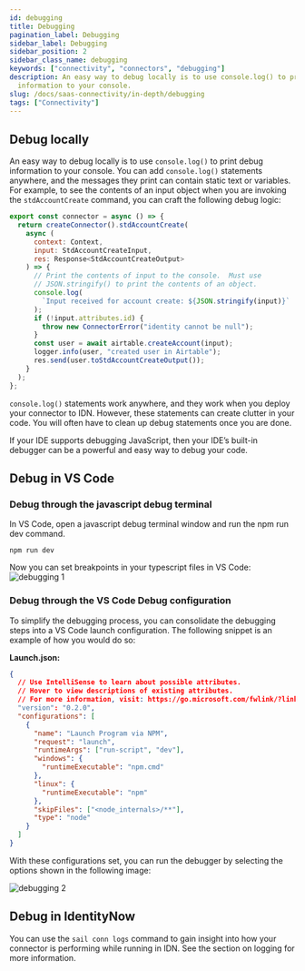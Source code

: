 ```yaml
---
id: debugging
title: Debugging
pagination_label: Debugging
sidebar_label: Debugging
sidebar_position: 2
sidebar_class_name: debugging
keywords: ["connectivity", "connectors", "debugging"]
description: An easy way to debug locally is to use console.log() to print debug
  information to your console.
slug: /docs/saas-connectivity/in-depth/debugging
tags: ["Connectivity"]
---
```


## Debug locally

An easy way to debug locally is to use `console.log()` to print debug
information to your console. You can add `console.log()` statements anywhere,
and the messages they print can contain static text or variables. For example,
to see the contents of an input object when you are invoking the
`stdAccountCreate` command, you can craft the following debug logic:

```javascript
export const connector = async () => {
  return createConnector().stdAccountCreate(
    async (
      context: Context,
      input: StdAccountCreateInput,
      res: Response<StdAccountCreateOutput>
    ) => {
      // Print the contents of input to the console.  Must use
      // JSON.stringify() to print the contents of an object.
      console.log(
        `Input received for account create: ${JSON.stringify(input)}`
      );
      if (!input.attributes.id) {
        throw new ConnectorError("identity cannot be null");
      }
      const user = await airtable.createAccount(input);
      logger.info(user, "created user in Airtable");
      res.send(user.toStdAccountCreateOutput());
    }
  );
};
```

`console.log()` statements work anywhere, and they work when you deploy your
connector to IDN. However, these statements can create clutter in your code. You
will often have to clean up debug statements once you are done.

If your IDE supports debugging JavaScript, then your IDE’s built-in debugger can
be a powerful and easy way to debug your code.

## Debug in VS Code

### Debug through the javascript debug terminal

In VS Code, open a javascript debug terminal window and run the npm run dev
command.

`npm run dev`

Now you can set breakpoints in your typescript files in VS Code:
![debugging 1](./img/debugging1.png)

### Debug through the VS Code Debug configuration

To simplify the debugging process, you can consolidate the debugging steps into
a VS Code launch configuration. The following snippet is an example of how you
would do so:

**Launch.json:**

```json
{
  // Use IntelliSense to learn about possible attributes.
  // Hover to view descriptions of existing attributes.
  // For more information, visit: https://go.microsoft.com/fwlink/?linkid=830387
  "version": "0.2.0",
  "configurations": [
    {
      "name": "Launch Program via NPM",
      "request": "launch",
      "runtimeArgs": ["run-script", "dev"],
      "windows": {
        "runtimeExecutable": "npm.cmd"
      },
      "linux": {
        "runtimeExecutable": "npm"
      },
      "skipFiles": ["<node_internals>/**"],
      "type": "node"
    }
  ]
}
```

With these configurations set, you can run the debugger by selecting the options
shown in the following image:

![debugging 2](./img/debugging2.png)

## Debug in IdentityNow

You can use the `sail conn logs` command to gain insight into how your connector
is performing while running in IDN. See the section on logging for more
information.
